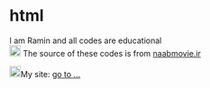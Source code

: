 # html
I am Ramin and all codes are educational
<br />
<img width="20px" src="https://fs.noorgram.ir/xen/2021/01/1158_84611846a0ad287c2c71fc1ba5940659.png" />
The source of these codes is from <a href="https://naabmovie.ir/">naabmovie.ir</a>

<img width="20px" src="https://www.gbnet.ir/img/footer-logo.png" />My site: <a href="https://raminrodbari.blogsky.com/">go to ...</a>
